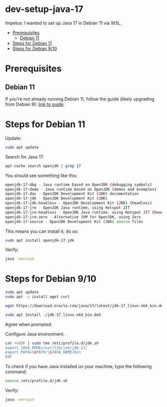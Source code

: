 # dev-setup-java-17<!-- omit in toc -->

Impetus: I wanted to set up Java 17 in Debian 11 via WSL.

- [Prerequisites](#prerequisites)
  - [Debian 11](#debian-11)
- [Steps for Debian 11](#steps-for-debian-11)
- [Steps for Debian 9/10](#steps-for-debian-910)

# Prerequisites

## Debian 11
If you're not already running Debian 11, follow the guide (likely upgrading from Debian 9): [link to guide](wsl-debian9-to-debian11.md).

# Steps for Debian 11

Update:
```bash
sudo apt update
```

Search for Java 17:
```bash
apt-cache search openjdk | grep 17
```

You should see something like this:
```bash
openjdk-17-dbg - Java runtime based on OpenJDK (debugging symbols)
openjdk-17-demo - Java runtime based on OpenJDK (demos and examples)
openjdk-17-doc - OpenJDK Development Kit (JDK) documentation
openjdk-17-jdk - OpenJDK Development Kit (JDK)
openjdk-17-jdk-headless - OpenJDK Development Kit (JDK) (headless)
openjdk-17-jre - OpenJDK Java runtime, using Hotspot JIT
openjdk-17-jre-headless - OpenJDK Java runtime, using Hotspot JIT (headless)
openjdk-17-jre-zero - Alternative JVM for OpenJDK, using Zero
openjdk-17-source - OpenJDK Development Kit (JDK) source files
```

This means you can install it; do so: 
```bash
sudo apt install openjdk-17-jdk
```

Verify:
```bash
java -version
```

# Steps for Debian 9/10

```bash
sudo apt update
sudo apt -y install wget curl
```

```bash
wget https://download.oracle.com/java/17/latest/jdk-17_linux-x64_bin.deb
```

```bash
sudo apt install ./jdk-17_linux-x64_bin.deb
```

Agree when prompted.

Configure Java environment.
```bash
cat <<EOF | sudo tee /etc/profile.d/jdk.sh
export JAVA_HOME=/usr/lib/jvm/jdk-17/
export PATH=\$PATH:\$JAVA_HOME/bin
EOF
```

To check if you have Java installed on your machine, type the following command:
```bash
source /etc/profile.d/jdk.sh
```

Verify:
```bash
java -version
```